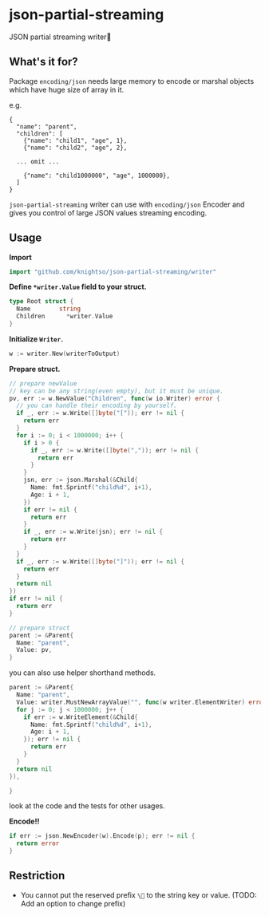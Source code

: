 # json-partial-streaming
JSON partial streaming writer🎏

## What's it for?

Package `encoding/json` needs large memory to encode or marshal objects which have huge size of array in it.

e.g.
```
{
  "name": "parent",
  "children": [
	{"name": "child1", "age", 1},
	{"name": "child2", "age", 2},

  ... omit ...

	{"name": "child1000000", "age", 1000000},
  ]
}
```

`json-partial-streaming` writer can use with `encoding/json` Encoder and gives you control of large JSON values  streaming encoding.

## Usage

**Import**

```go
import "github.com/knightso/json-partial-streaming/writer"
```

**Define `*writer.Value` field to your struct.**

```go
type Root struct {
  Name        string
  Children      *writer.Value
}
```

**Initialize `Writer`.**

```go
w := writer.New(writerToOutput)
```

**Prepare struct.**

```go
// prepare newValue
// key can be any string(even empty), but it must be unique.
pv, err := w.NewValue("Children", func(w io.Writer) error {
  // you can handle their encoding by yourself.
  if _, err := w.Write([]byte("[")); err != nil {
    return err
  }
  for i := 0; i < 1000000; i++ {
    if i > 0 {
      if _, err := w.Write([]byte(",")); err != nil {
        return err
      }
    }
    jsn, err := json.Marshal(&Child{
      Name: fmt.Sprintf("child%d", i+1),
      Age: i + 1,
    })
    if err != nil {
      return err
    }
    if _, err := w.Write(jsn); err != nil {
      return err
    }
  }
  if _, err := w.Write([]byte("]")); err != nil {
    return err
  }
  return nil
})
if err != nil {
  return err
}

// prepare struct
parent := &Parent{
  Name: "parent",
  Value: pv,
}
```

you can also use helper shorthand methods.

```go
parent := &Parent{
  Name: "parent",
  Value: writer.MustNewArrayValue("", func(w writer.ElementWriter) error {
  for j := 0; j < 1000000; j++ {
    if err := w.WriteElement(&Child{
      Name: fmt.Sprintf("child%d", i+1),
      Age: i + 1,
    }); err != nil {
      return err
    }
  }
  return nil
}),

}
```

look at the code and the tests for other usages.

**Encode!!**

```go
if err := json.NewEncoder(w).Encode(p); err != nil {
  return error
}
```

## Restriction

- You cannot put the reserved prefix `\🎏` to the string key or value.
(TODO: Add an option to change prefix)
